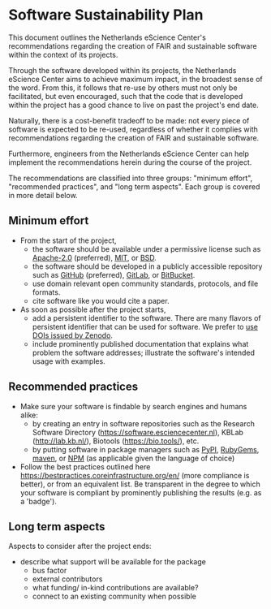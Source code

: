 Software Sustainability Plan
============================

This document outlines the Netherlands eScience Center's recommendations
regarding the creation of FAIR and sustainable software within the context of
its projects.

Through the software developed within its projects, the Netherlands eScience
Center aims to achieve maximum impact, in the broadest sense of the word. From
this, it follows that re-use by others must not only be facilitated, but even
encouraged, such that the code that is developed within the project has a good
chance to live on past the project's end date.

Naturally, there is a cost-benefit tradeoff to be made: not every piece of
software is expected to be re-used, regardless of whether it complies with
recommendations regarding the creation of FAIR and sustainable software.

Furthermore, engineers from the Netherlands eScience Center can help implement
the recommendations herein during the course of the project.

The recommendations are classified into three groups: "minimum effort",
"recommended practices", and "long term aspects". Each group is covered in more
detail below.

Minimum effort
--------------

- From the start of the project,
    - the software should be available under a permissive license such as
      [Apache-2.0](https://spdx.org/licenses/Apache-2.0.html) (preferred),
      [MIT](https://spdx.org/licenses/MIT.html), or
      [BSD](https://spdx.org/licenses/BSD-3-Clause.html).
    - the software should be developed in a publicly accessible repository such
      as [GitHub](https://github.com/) (preferred),
      [GitLab](https://about.gitlab.com/), or
      [BitBucket](https://bitbucket.org).
    - use domain relevant open community standards, protocols, and file formats.
    - cite software like you would cite a paper.
- As soon as possible after the project starts,
    - add a persistent identifier to the software. There are many flavors of
      persistent identifier that can be used for software. We prefer to [use
      DOIs issued by Zenodo](https://guides.github.com/activities/citable-code/).
    - include prominently published documentation that explains what problem the
      software addresses; illustrate the software's intended usage with
      examples.

Recommended practices
---------------------

- Make sure your software is findable by search engines and humans alike:
    - by creating an entry in software repositories such as the Research
      Software Directory (https://software.esciencecenter.nl), KBLab
      (http://lab.kb.nl/), Biotools (https://bio.tools/), etc.
    - by putting software in package managers such as
      [PyPI](https://pypi.org/),
      [RubyGems](https://rubygems.org/),
      [maven](https://search.maven.org/), or
      [NPM](https://www.npmjs.com/) (as applicable given the language of choice)
- Follow the best practices outlined here
  https://bestpractices.coreinfrastructure.org/en/ (more compliance is better),
  or from an equivalent list. Be transparent in the degree to which your
  software is compliant by prominently publishing the results (e.g. as a
  'badge').

Long term aspects
-----------------

Aspects to consider after the project ends:

- describe what support will be available for the package
    - bus factor
    - external contributors
    - what funding/ in-kind contributions are available?
    - connect to an existing community when possible


